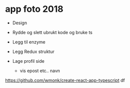 # app foto 2018

- Design


- Rydde og slett ubrukt kode og bruke ts
- Legg til enzyme
- Legg Redux struktur
- Lage profil side
	- vis epost etc.. navn

https://github.com/wmonk/create-react-app-typescript
df
